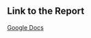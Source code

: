 ## Link to the Report
[Google Docs](https://docs.google.com/document/d/19Z7JL1bARfLfHagaoLIesHSDyqcgNGYhdtYhMRQNqSc/edit?usp=sharing)